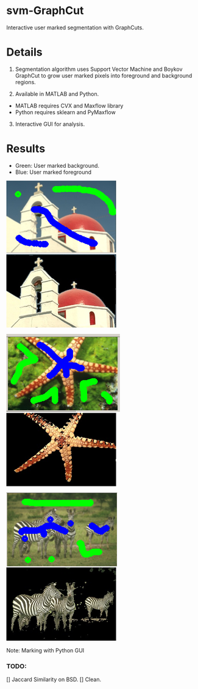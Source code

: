 # svm-GraphCut
Interactive user marked segmentation with GraphCuts.

# Details
1. Segmentation algorithm uses Support Vector Machine and Boykov GraphCut to grow user marked pixels into foreground and background regions.

2. Available in MATLAB and Python.
  * MATLAB requires CVX and Maxflow library
  * Python requires sklearn and PyMaxflow

3. Interactive GUI for analysis.


# Results
- Green: User marked background.
- Blue: User marked foreground

![church](./figs/churchmark.png) ![church](./figs/church0.2_graph.jpg)

![fish](./figs/starmark.png) ![fish](./figs/starfish.jpg)

![zebra](./figs/zebramark.png) ![church](./figs/zebra0.3_graph.jpg)



Note: Marking with Python GUI

### TODO:
[] Jaccard Similarity on BSD.
[] Clean.
